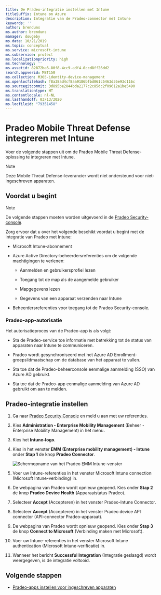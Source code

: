 ```yaml
---
title: De Pradeo-integratie instellen met Intune
titleSuffix: Intune on Azure
description: Integratie van de Pradeo-connector met Intune
keywords: ''
author: brenduns
ms.author: brenduns
manager: dougeby
ms.date: 10/21/2019
ms.topic: conceptual
ms.service: microsoft-intune
ms.subservice: protect
ms.localizationpriority: high
ms.technology: ''
ms.assetid: 82872ba6-80f8-4cc9-adf4-0ccd8ff26dd2
search.appverid: MET150
ms.collection: M365-identity-device-management
ms.openlocfilehash: f8a38ad4cf8aa9186bfbd061c5463d36e93c116c
ms.sourcegitcommit: 3d895be2844bda2177c2c85dc2f09612a1be5490
ms.translationtype: HT
ms.contentlocale: nl-NL
ms.lasthandoff: 03/13/2020
ms.locfileid: "79351458"
---
```

# <a name="integrate-pradeo-mobile-threat-defense-with-intune"></a>Pradeo Mobile Threat Defense integreren met Intune

Voer de volgende stappen uit om de Pradeo Mobile Threat Defense-oplossing te integreren met Intune.

> [!NOTE]  
> Deze Mobile Threat Defense-leverancier wordt niet ondersteund voor niet-ingeschreven apparaten.

## <a name="before-you-begin"></a>Voordat u begint

> [!NOTE]
> De volgende stappen moeten worden uitgevoerd in de [Pradeo Security-console](https://www.apps-security.com).

Zorg ervoor dat u over het volgende beschikt voordat u begint met de integratie van Pradeo met Intune:

- Microsoft Intune-abonnement

- Azure Active Directory-beheerdersreferenties om de volgende machtigingen te verlenen:

  - Aanmelden en gebruikersprofiel lezen

  - Toegang tot de map als de aangemelde gebruiker

  - Mapgegevens lezen

  - Gegevens van een apparaat verzenden naar Intune

- Beheerdersreferenties voor toegang tot de Pradeo Security-console.

### <a name="pradeo-app-authorization"></a>Pradeo-app-autorisatie

Het autorisatieproces van de Pradeo-app is als volgt:

- Sta de Pradeo-service toe informatie met betrekking tot de status van apparaten naar Intune te communiceren.

- Pradeo wordt gesynchroniseerd met het Azure AD Enrollment-groepslidmaatschap om de database van het apparaat te vullen.

- Sta toe dat de Pradeo-beheerconsole eenmalige aanmelding (SSO) van Azure AD gebruikt.

- Sta toe dat de Pradeo-app eenmalige aanmelding van Azure AD gebruikt om aan te melden.

## <a name="to-set-up-pradeo-integration"></a>Pradeo-integratie instellen

1. Ga naar [Pradeo Security Console](https://www.apps-security.com) en meld u aan met uw referenties.

2. Kies **Administration - Enterprise Mobility Management** (Beheer - Enterprise Mobility Management) in het menu.

3. Kies het **Intune-logo**.

4. Kies in het venster **EMM (Enterprise mobility management) - Intune** onder **Stap 1** de knop **Pradeo Connector**. 

    ![Schermopname van het Pradeo EMM Intune-venster](./media/pradeo-mtd-connector-integration/pradeo_setup.png)

5. Voer uw Intune-referenties in het venster Microsoft Intune connection (Microsoft Intune-verbinding) in.

5. De webpagina van Pradeo wordt opnieuw geopend. Kies onder **Stap 2** de knop **Pradeo Device Health** (Apparaatstatus Pradeo).

7. Selecteer **Accept** (Accepteren) in het venster Pradeo-Intune Connector. 

8. Selecteer **Accept** (Accepteren) in het venster Pradeo device API connector (API-connector Pradeo-apparaat).

9. De webpagina van Pradeo wordt opnieuw geopend. Kies onder **Stap 3** de knop **Connect to Microsoft** (Verbinding maken met Microsoft). 

10. Voer uw Intune-referenties in het venster Microsoft Intune authentication (Microsoft Intune-verificatie) in.

11. Wanneer het bericht **Successful Integration** (Integratie geslaagd) wordt weergegeven, is de integratie voltooid.

## <a name="next-steps"></a>Volgende stappen

- [Pradeo-apps instellen voor ingeschreven apparaten](mtd-apps-ios-app-configuration-policy-add-assign.md)
